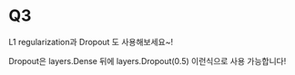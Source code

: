 
# Q3
L1 regularization과 Dropout 도 사용해보세요~!

Dropout은 layers.Dense 뒤에 layers.Dropout(0.5) 이런식으로 사용 가능합니다!
